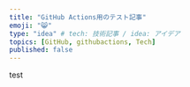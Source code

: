 ```yaml
---
title: "GitHub Actions用のテスト記事"
emoji: "😸"
type: "idea" # tech: 技術記事 / idea: アイデア
topics: [GitHub, githubactions, Tech]
published: false
---
```

test
